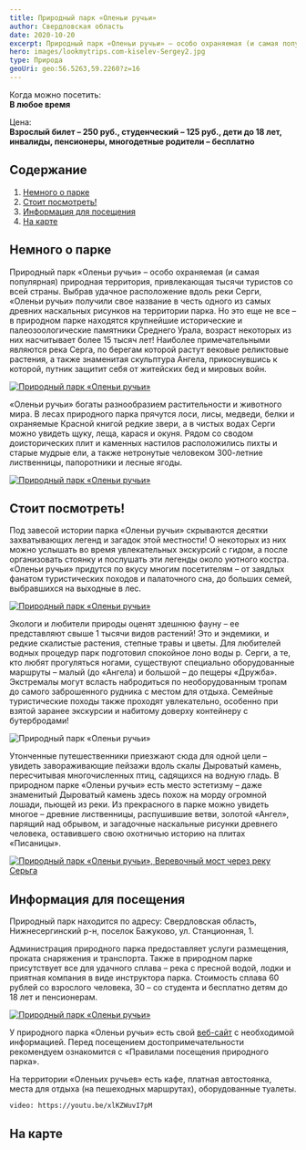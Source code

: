 ```yaml
---
title: Природный парк «Оленьи ручьи»
author: Свердловская область
date: 2020-10-20
excerpt: Природный парк «Оленьи ручьи» – особо охраняемая (и самая популярная) природная территория, привлекающая тысячи туристов со всей страны.
hero: images/lookmytrips.com-kiselev-Sergey2.jpg
type: Природа
geoUri: geo:56.5263,59.2260?z=16
---
```

Когда можно посетить:  
**В любое время**

Цена:  
**Взрослый билет – 250 руб., студенческий – 125 руб., дети до 18 лет, инвалиды, пенсионеры, многодетные родители – бесплатно**

## Содержание
1. [Немного о парке](#немного-о-парке)
2. [Стоит посмотреть!](#стоит-посмотреть)
3. [Информация для посещения](#информация-для-посещения)
3. [На карте](#на-карте)

## Немного о парке
Природный парк «Оленьи ручьи» – особо охраняемая (и самая популярная) природная территория, привлекающая тысячи туристов со всей страны. Выбрав удачное расположение вдоль реки Серги, «Оленьи ручьи» получили свое название в честь одного из самых древних наскальных рисунков на территории парка. Но это еще не все – в природном парке находятся крупнейшие исторические и палеозоологические памятники Среднего Урала, возраст некоторых из них насчитывает более 15 тысяч лет! Наиболее примечательными являются река Серга, по берегам которой растут вековые реликтовые растения, а также знаменитая скульптура Ангела, прикоснувшись к которой, путник защитит себя от житейских бед и мировых войн.

[![Природный парк «Оленьи ручьи»](images/Deer_Springs2.jpg "© Ибатуллин Амир")](https://www.instagram.com/mr.amirka/)

«Оленьи ручьи» богаты разнообразием растительности и животного мира. В лесах природного парка прячутся лоси, лисы, медведи, белки и охраняемые Красной книгой редкие звери, а в чистых водах Серги можно увидеть щуку, леща, карася и окуня. Рядом со сводом доисторических плит и каменных настилов расположились пихты и старые мудрые ели, а также нетронутые человеком 300-летние лиственницы, папоротники и лесные ягоды.

[![Природный парк «Оленьи ручьи»](images/Deer_Springs5.jpg "© Ибатуллин Амир")](https://www.instagram.com/mr.amirka/)

## Стоит посмотреть!
Под завесой истории парка «Оленьи ручьи» скрываются десятки захватывающих легенд и загадок этой местности! О некоторых из них можно услышать во время увлекательных экскурсий с гидом, а после организовать стоянку и послушать эти легенды около уютного костра. «Оленьи ручьи» придутся по вкусу многим посетителям – от заядлых фанатом туристических походов и палаточного сна, до больших семей, выбравшихся на выходные в лес.

[![Природный парк «Оленьи ручьи»](images/Deer_Springs3.jpg "Скала Карстовый мост. © Ибатуллин Амир")](https://www.instagram.com/mr.amirka/)

Экологи и любители природы оценят здешнюю фауну – ее представляют свыше 1 тысячи видов растений! Это и эндемики, и редкие скалистые растения, степные травы и цветы. Для любителей водных процедур парк подготовил спокойное лоно воды р. Серги, а те, кто любят прогуляться ногами, существуют специально оборудованные маршруты – малый (до «Ангела) и большой – до пещеры «Дружба». Экстремалы могут всласть набродиться по необорудованным тропам до самого заброшенного рудника с местом для отдыха. Семейные туристические походы также проходят увлекательно, особенно при взятой заранее экскурсии и набитому доверху контейнеру с бутербродами!

![Природный парк «Оленьи ручьи»](images/lookmytrips.com-kiselev-Sergey.jpg "Статуя ангела. © Киселев Сергей")

Утонченные путешественники приезжают сюда для одной цели – увидеть завораживающие пейзажи вдоль скалы Дыроватый камень, пересчитывая многочисленных птиц, садящихся на водную гладь. В природном парке «Оленьи ручьи» есть место эстетизму – даже знаменитый Дыроватый камень здесь похож на морду огромной лошади, пьющей из реки. Из прекрасного в парке можно увидеть многое – древние лиственницы, распушившие ветви, золотой «Ангел», парящий над обрывом, и загадочные наскальные рисунки древнего человека, оставившего свою охотничью историю на плитах «Писаницы».

[![Природный парк «Оленьи ручьи», Веревочный мост через реку Серьга](images/Deer_Springs1.jpg "Веревочный мост через реку Серьга. © Ибатуллин Амир")](https://www.instagram.com/mr.amirka/)

## Информация для посещения
Природный парк находится по адресу: Свердловская область, Нижнесергинский р-н, поселок Бажуково, ул. Станционная, 1.

Администрация природного парка предоставляет услуги размещения, проката снаряжения и транспорта. Также в природном парке присутствует все для удачного сплава – река с пресной водой, лодки и приятная компания в виде инструктора парка. Стоимость сплава 60 рублей со взрослого человека, 30 – со студента и бесплатно детям до 18 лет и пенсионерам.

[![Природный парк «Оленьи ручьи»](images/Deer_Springs6.jpg "© Ибатуллин Амир")](https://www.instagram.com/mr.amirka/)

У природного парка «Оленьи ручьи» есть свой [веб-сайт](http://www.olen.ur.ru/) с необходимой информацией. Перед посещением достопримечательности рекомендуем ознакомится с «Правилами посещения природного парка».

На территории «Оленьих ручьев» есть кафе, платная автостоянка, места для отдыха (на пешеходных маршрутах), оборудованные туалеты.

`video: https://youtu.be/xlKZWuvI7pM`

## На карте